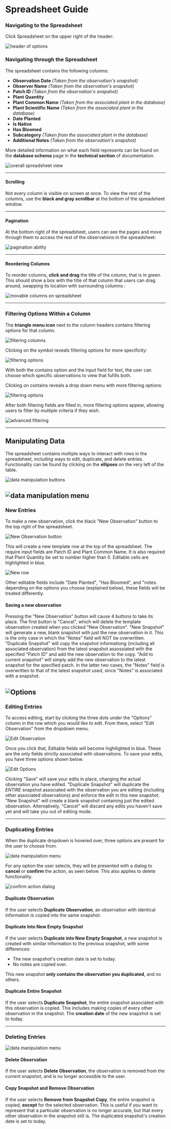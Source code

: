 # Spreadsheet Guide

### Navigating to the Spreadsheet
Click Spreadsheet on the upper right of the header:

![header of options](./sign-up-images/header.png)


### Navigating through the Spreadsheet
The spreadsheet contains the following columns:
- **Observation Date** *(Taken from the observation's snapshot)*
- **Observer Name**    *(Taken from the observation's snapshot)*
- **Patch ID**         *(Taken from the observation's snapshot)*
- **Plant Quantity**   
- **Plant Common Name** *(Taken from the associated plant in the database)*
- **Plant Scientific Name** *(Taken from the associated plant in the database)*
- **Date Planted**
- **Is Native**
- **Has Bloomed**
- **Subcategory** *(Taken from the associated plant in the database)*
- **Additional Notes** *(Taken from the observation's snapshot)*

More detailed information on what each field represents can be found on the **database schema** page in the **technical section** of documentation.
 
![overall spreadsheet view](./spreadsheet-images/spreadsheet.png)

---
#### Scrolling
Not every column is visible on screen at once. To view the rest of the columns, use the **black and gray scrollbar** at the bottom of the spreadsheet window. 

---
#### Pagination
At the bottom right of the spreadsheet, users can see the pages and move through them to access the rest of the observations in the spreadsheet:

![pagination ability](./spreadsheet-images/pagination.png)

---
#### Reordering Columns
To reorder columns, **click and drag** the title of the column, that is in green. This should show a box with the title of that column that users can drag around, swapping its location with surrounding columns :

![movable columns on spreadsheet](./spreadsheet-images/movable-columns.png)

---
### Filtering Options Within a Column

The **triangle menu icon** next to the column headers contains filtering options for that column.

![filtering columns](./spreadsheet-images/filter.png)

Clicking on the symbol reveals filtering options for more specificity:

![filtering options](./spreadsheet-images/filtering-options.png)

With both the contains option and the input field for text, the user can choose which specific observations to view that fufills both.

Clicking on contains reveals a drop down menu with more filtering options:

![filtering options](./spreadsheet-images/contain-filtering-options.png)

After both filtering fields are filled in, more filtering options appear, allowing users to filter by multiple criteria if they wish.

![advanced filtering](./spreadsheet-images/more-filtering.png)

---
## Manipulating Data
The spreadsheet contains multiple ways to interact with rows in the spreadsheet, including ways to edit, duplicate, and delete entries. Functionality can be found by clicking on the **ellipses** on the very left of the table.

![data manipulation buttons](./spreadsheet-images/spreadsheet_manipulation.png)

![data manipulation menu](./spreadsheet-images/Spreadsheet_Action_Menu.png)
---
### New Entries
To make a new observation, click the black "New Observation" button to the top right of the spreadsheet.

![New Observation button](./spreadsheet-images/Spreadsheet_New_Entry.png)

This will create a new template row at the top of the spreadsheet. The require input fields are Patch ID and Plant Common Name. It is also required that Plant Quantity be set to number higher than 0. Editable cells are highlighted in blue.

![New row](./spreadsheet-images/Spreadsheet_New_Row.png)

Other editable fields include "Date Planted", "Has Bloomed", and "notes. depending on the options you choose (explained below), these fields will be treated differently.

#### Saving a new observation
Pressing the "New Observation" button will cause 4 buttons to take its place. The first button is "Cancel", which will delete the template observation created when you clicked "New Observation". "New Snapshot" will generate a new, blank snapshot with just the new observation in it. This is the only case in which the "Notes" field will NOT be overwritten. "Duplicate Snapshot" will copy the snapshot informationg \(including all associated observation\) from the latest snapshot assossiated with the specified "Patch ID" and add the new observation to the copy. "Add to current snapshot" will simply add the new observation to the latest snapshot for the specified patch. In the latter two cases, the "Notes" field is overwritten to that of the latest snapshot used, since "Notes" is associated with a snapshot.

![Options](./spreadsheet-images/Spreadsheet_New_Options.png)
---
### Editing Entries
To access editing, start by clicking the three dots under the "Options" column in the row which you would like to edit. From there, select "Edit Observation" from the dropdown menu. 

![Edit Observation](./spreadsheet-images/Spreadsheet_Action_Menu.png)

Once you click that, Editable fields will become highllighted in blue. These are the only fields strictly associated with observations. To save your edits, you have three options shown below.

![Edit Options](./spreadsheet-images/Spreadsheet_Edit_Options.png)

Clicking "Save" will save your edits in place, changing the actual observation you have edited. "Duplicate Snapshot" will duplicate the *ENTIRE* snapshot associated with the observation you are editing \(including other associated observations\) and enforce the edit in this new snapshot. "New Snapshot" will create a blank snapshot containing just the edited observation. Alternatively, "Cancel" will discard any edits you haven't save yet and will take you out of editing mode.

---
### Duplicating Entries

When the duplicate dropdown is hovered over, three options are present for the user to choose from.

![data manipulation menu](./spreadsheet-images/Spreadsheet_Duplicate_Actions.png)

For any option the user selects, they will be presented with a dialog to **cancel** or **confirm** the action, as seen below. This also applies to delete functionality. 

![confirm action dialog](./spreadsheet-images/confirmation_dialog.png)

#### Duplicate Observation
If the user selects **Duplicate Observation**, an observation with identical information is copied into the same snapshot.

#### Duplicate Into New Empty Snapshot
If the user selects **Duplicate into New Empty Snapshot**, a new snapshot is created with similar information to the previous snapshot, with some differences:
- The new snapshot's creation date is set to today. 
- No notes are copied over.

This new snapshot **only contains the observation you duplicated**, and no others. 

#### Duplicate Entire Snapshot
If the user selects **Duplicate Snapshot**, the entire snapshot associated with this observation is copied. This includes making copies of every other observation in the snapshot. The **creation date** of the new snapshot is set to today.

--- 
### Deleting Entries
![data manipulation menu](./spreadsheet-images/Spreadsheet_Delete_Actions.png)

#### Delete Observation
If the user selects **Delete Observation**, the observation is removed from the current snapshot, and is no longer accessible to the user. 

#### Copy Snapshot and Remove Observation
If the user selects **Remove from Snapshot Copy**, the entire snapshot is copied, **except** for the selected observation. This is useful if you want to represent that a particular observation is no longer accurate, but that every other observation in the snapshot still is. The duplicated snapshot's creation date is set to today. 
